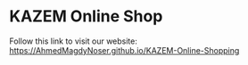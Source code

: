# KAZEM Online Shop

Follow this link to visit our website:
https://AhmedMagdyNoser.github.io/KAZEM-Online-Shopping
